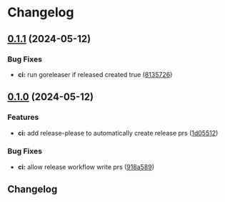 # Changelog

## [0.1.1](https://github.com/derektamsen/ldapreporter/compare/v0.1.0...v0.1.1) (2024-05-12)


### Bug Fixes

* **ci:** run goreleaser if released created true ([8135726](https://github.com/derektamsen/ldapreporter/commit/8135726df71dc8ca3169f3a19d8bf94bd400c45c))

## [0.1.0](https://github.com/derektamsen/ldapreporter/compare/v0.0.3...v0.1.0) (2024-05-12)


### Features

* **ci:** add release-please to automatically create release prs ([1d05512](https://github.com/derektamsen/ldapreporter/commit/1d05512ba7962e9c21ff3aa82189f15e5fc84216))


### Bug Fixes

* **ci:** allow release workflow write prs ([918a589](https://github.com/derektamsen/ldapreporter/commit/918a58916a18349b7b330da5c80e55542e686a94))

## Changelog
